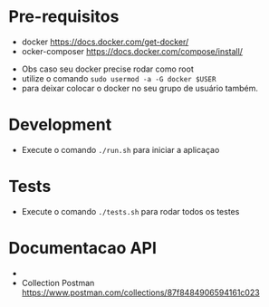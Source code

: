 # Pre-requisitos
  - docker https://docs.docker.com/get-docker/
  - ocker-composer https://docs.docker.com/compose/install/

* Obs caso seu docker precise rodar como root
* utilize o comando `sudo usermod -a -G docker $USER`
* para deixar colocar o docker no seu grupo de usuário também.

# Development
 - Execute o comando `./run.sh` para iniciar a aplicaçao

# Tests
- Execute o comando `./tests.sh` para rodar todos os testes

# Documentacao API
- 
- Collection Postman https://www.postman.com/collections/87f8484906594161c023

